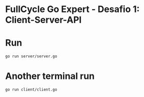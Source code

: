 # FullCycle Go Expert - Desafio 1: Client-Server-API

# Run
`go run server/server.go`

# Another terminal run
`go run client/client.go`